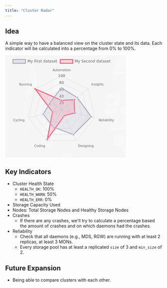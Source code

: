```yaml
---
title: "Cluster Radar"
---
```


## Idea

A simple way to have a balanced view on the cluster state and its data. Each indicator will be calculated into a percentage from 0% to 100%.

![Cluster Radar design example](../public/images/cluster-radar.png)

## Key Indicators

* Cluster Health State
    * `HEALTH_OK`: 100%
    * `HEALTH_WARN`: 50%
    * `HEALTH_ERR`: 0%
* Storage Capacity Used
* Nodes: Total Storage Nodes and Healthy Storage Nodes
* Crashes
    * If there are any crashes, we'll try to calculate a percentage based the amount of crashes and on which daemons had the crashes.
* Reliability
    * Check that all daemons (e.g., MDS, RGW) are running with at least 2 replicas, at least 3 MONs.
    * Every storage pool has at least a replicated `size` of 3 and `min_size` of 2.

## Future Expansion

* Being able to compare clusters with each other.
